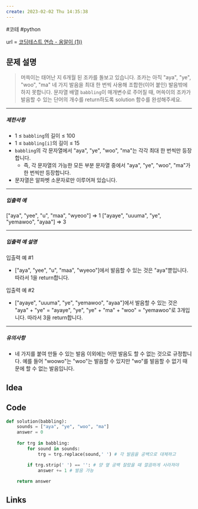 ```yaml
---
create: 2023-02-02 Thu 14:35:38
---
```

#코테  #python 

url = [코딩테스트 연습 - 옹알이 (1))](https://school.programmers.co.kr/learn/courses/30/lessons/120956)

## 문제 설명
>머쓱이는 태어난 지 6개월 된 조카를 돌보고 있습니다. 조카는 아직 "aya", "ye", "woo", "ma" 네 가지 발음을 최대 한 번씩 사용해 조합한(이어 붙인) 발음밖에 하지 못합니다. 문자열 배열 `babbling`이 매개변수로 주어질 때, 머쓱이의 조카가 발음할 수 있는 단어의 개수를 return하도록 solution 함수를 완성해주세요.

---

##### 제한사항

-   1 ≤ `babbling`의 길이 ≤ 100
-   1 ≤ `babbling[i]`의 길이 ≤ 15
-   `babbling`의 각 문자열에서 "aya", "ye", "woo", "ma"는 각각 최대 한 번씩만 등장합니다.
    -   즉, 각 문자열의 가능한 모든 부분 문자열 중에서 "aya", "ye", "woo", "ma"가 한 번씩만 등장합니다.
-   문자열은 알파벳 소문자로만 이루어져 있습니다.

---

##### 입출력 예

["aya", "yee", "u", "maa", "wyeoo"] => 1
["ayaye", "uuuma", "ye", "yemawoo", "ayaa"] => 3

---

##### 입출력 예 설명

입출력 예 #1

-   ["aya", "yee", "u", "maa", "wyeoo"]에서 발음할 수 있는 것은 "aya"뿐입니다. 따라서 1을 return합니다.

입출력 예 #2

-   ["ayaye", "uuuma", "ye", "yemawoo", "ayaa"]에서 발음할 수 있는 것은 "aya" + "ye" = "ayaye", "ye", "ye" + "ma" + "woo" = "yemawoo"로 3개입니다. 따라서 3을 return합니다.

---

##### 유의사항

-   네 가지를 붙여 만들 수 있는 발음 이외에는 어떤 발음도 할 수 없는 것으로 규정합니다. 예를 들어 "woowo"는 "woo"는 발음할 수 있지만 "wo"를 발음할 수 없기 때문에 할 수 없는 발음입니다.


## Idea

## Code
```python
def solution(babbling):
    sounds = ["aya", "ye", "woo", "ma"]
    answer = 0
    
    for trg in babbling:
        for sound in sounds:
            trg = trg.replace(sound,' ') # 각 발음을 공백으로 대체하고

        if trg.strip(' ') == '': # 양 옆 공백 잘랐을 때 깔끔하게 사라져야
            answer += 1 # 발음 가능
             
    return answer
```

## Links
